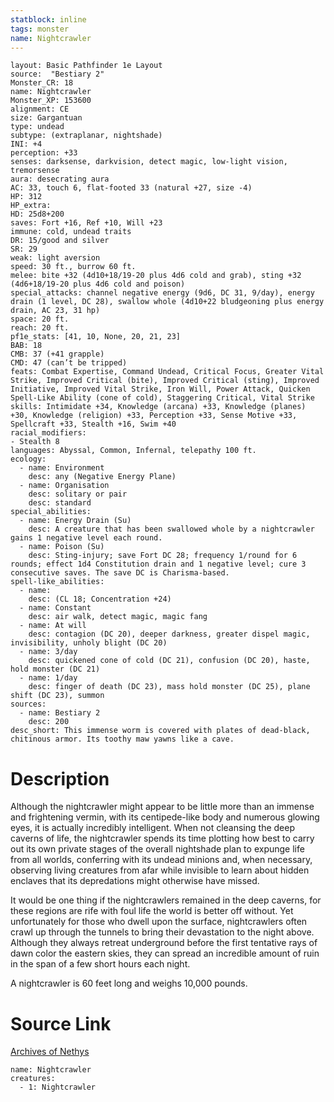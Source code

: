 ```yaml
---
statblock: inline
tags: monster
name: Nightcrawler
---
```

```statblock
layout: Basic Pathfinder 1e Layout
source:  "Bestiary 2"
Monster_CR: 18
name: Nightcrawler
Monster_XP: 153600
alignment: CE
size: Gargantuan
type: undead
subtype: (extraplanar, nightshade)
INI: +4
perception: +33
senses: darksense, darkvision, detect magic, low-light vision, tremorsense
aura: desecrating aura
AC: 33, touch 6, flat-footed 33 (natural +27, size -4)
HP: 312
HP_extra: 
HD: 25d8+200
saves: Fort +16, Ref +10, Will +23
immune: cold, undead traits
DR: 15/good and silver
SR: 29
weak: light aversion
speed: 30 ft., burrow 60 ft.
melee: bite +32 (4d10+18/19-20 plus 4d6 cold and grab), sting +32 (4d6+18/19-20 plus 4d6 cold and poison)
special_attacks: channel negative energy (9d6, DC 31, 9/day), energy drain (1 level, DC 28), swallow whole (4d10+22 bludgeoning plus energy drain, AC 23, 31 hp)
space: 20 ft.
reach: 20 ft.
pf1e_stats: [41, 10, None, 20, 21, 23]
BAB: 18
CMB: 37 (+41 grapple)
CMD: 47 (can’t be tripped)
feats: Combat Expertise, Command Undead, Critical Focus, Greater Vital Strike, Improved Critical (bite), Improved Critical (sting), Improved Initiative, Improved Vital Strike, Iron Will, Power Attack, Quicken Spell-Like Ability (cone of cold), Staggering Critical, Vital Strike
skills: Intimidate +34, Knowledge (arcana) +33, Knowledge (planes) +30, Knowledge (religion) +33, Perception +33, Sense Motive +33, Spellcraft +33, Stealth +16, Swim +40
racial_modifiers:
- Stealth 8
languages: Abyssal, Common, Infernal, telepathy 100 ft.
ecology:
  - name: Environment
    desc: any (Negative Energy Plane)
  - name: Organisation
    desc: solitary or pair
    desc: standard
special_abilities:
  - name: Energy Drain (Su)
    desc: A creature that has been swallowed whole by a nightcrawler gains 1 negative level each round.
  - name: Poison (Su)
    desc: Sting-injury; save Fort DC 28; frequency 1/round for 6 rounds; effect 1d4 Constitution drain and 1 negative level; cure 3 consecutive saves. The save DC is Charisma-based.
spell-like_abilities:
  - name:
    desc: (CL 18; Concentration +24)
  - name: Constant
    desc: air walk, detect magic, magic fang
  - name: At will
    desc: contagion (DC 20), deeper darkness, greater dispel magic, invisibility, unholy blight (DC 20)
  - name: 3/day
    desc: quickened cone of cold (DC 21), confusion (DC 20), haste, hold monster (DC 21)
  - name: 1/day
    desc: finger of death (DC 23), mass hold monster (DC 25), plane shift (DC 23), summon
sources:
  - name: Bestiary 2
    desc: 200
desc_short: This immense worm is covered with plates of dead-black, chitinous armor. Its toothy maw yawns like a cave.
```
# Description
Although the nightcrawler might appear to be little more than an immense and frightening vermin, with its centipede-like body and numerous glowing eyes, it is actually incredibly intelligent. When not cleansing the deep caverns of life, the nightcrawler spends its time plotting how best to carry out its own private stages of the overall nightshade plan to expunge life from all worlds, conferring with its undead minions and, when necessary, observing living creatures from afar while invisible to learn about hidden enclaves that its depredations might otherwise have missed.

It would be one thing if the nightcrawlers remained in the deep caverns, for these regions are rife with foul life the world is better off without. Yet unfortunately for those who dwell upon the surface, nightcrawlers often crawl up through the tunnels to bring their devastation to the night above. Although they always retreat underground before the first tentative rays of dawn color the eastern skies, they can spread an incredible amount of ruin in the span of a few short hours each night.

A nightcrawler is 60 feet long and weighs 10,000 pounds.
# Source Link
[Archives of Nethys](https://aonprd.com/MonsterDisplay.aspx?ItemName=Nightcrawler)
```encounter-table
name: Nightcrawler
creatures:
  - 1: Nightcrawler
```
